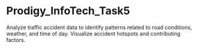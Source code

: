 # Prodigy_InfoTech_Task5
Analyze traffic accident data to identify patterns related to road conditions, weather, and time of day. Visualize accident hotspots and contributing factors.

